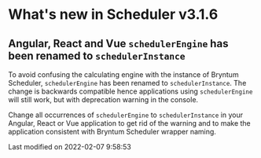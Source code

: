 # What's new in Scheduler v3.1.6

## Angular, React and Vue `schedulerEngine` has been renamed to `schedulerInstance`

To avoid confusing the calculating engine with the instance of Bryntum Scheduler, `schedulerEngine` has been renamed
to `schedulerInstance`. The change is backwards compatible hence applications using `schedulerEngine` will still work,
but with deprecation warning in the console.

Change all occurrences of `schedulerEngine` to `schedulerInstance` in your Angular, React or Vue application to get rid
of the warning and to make the application consistent with Bryntum Scheduler wrapper naming.


<p class="last-modified">Last modified on 2022-02-07 9:58:53</p>